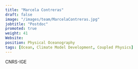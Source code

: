 ```yaml
---
title: "Marcela Contreras"
draft: false
image: "/images/team/MarcelaContreras.jpg"
jobtitle: "Postdoc"
promoted: true
weight: 41
Website:
position: Physical Oceanography
tags: [Ocean, Climate Model Development, Coupled Physics]
---
```


CNRS-IGE
